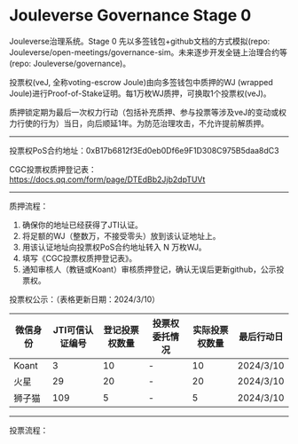 # Jouleverse Governance Stage 0

Jouleverse治理系统。Stage 0 先以多签钱包+github文档的方式模拟(repo: Jouleverse/open-meetings/governance-sim。未来逐步开发全链上治理合约等(repo: Jouleverse/governance)。

投票权(veJ, 全称voting-escrow Joule)由向多签钱包中质押的WJ (wrapped Joule)进行Proof-of-Stake证明。每1万枚WJ质押，可换取1个投票权(veJ)。

质押锁定期为最后一次权力行动（包括补充质押、参与投票等涉及veJ的变动或权力行使的行为）当日，向后顺延1年。为防范治理攻击，不允许提前解质押。

---

投票权PoS合约地址：0xB17b6812f3Ed0eb0Df6e9F1D308C975B5daa8dC3

CGC投票权质押登记表：https://docs.qq.com/form/page/DTEdBb2Jjb2dpTUVt

---

质押流程：
1. 确保你的地址已经获得了JTI认证。
2. 将足额的WJ（整数万，不接受零头）放到该认证地址上。
3. 用该认证地址向投票权PoS合约地址转入 N 万枚WJ。
4. 填写《CGC投票权质押登记表》。
5. 通知审核人（教链或Koant）审核质押登记，确认无误后更新github，公示投票权。

投票权公示：（表格更新日期：2024/3/10）

微信身份 | JTI可信认证编号 | 登记投票权数量 | 投票权委托情况 | 实际投票权数量 | 最后行动日
-|-|-|-|-|-
Koant | 3 | 10 | - | 10 | 2024/3/10
火星 | 29 | 20 | - | 20 | 2024/3/10
狮子猫 | 109 | 5 | - | 5 | 2024/3/10

---

投票流程：


